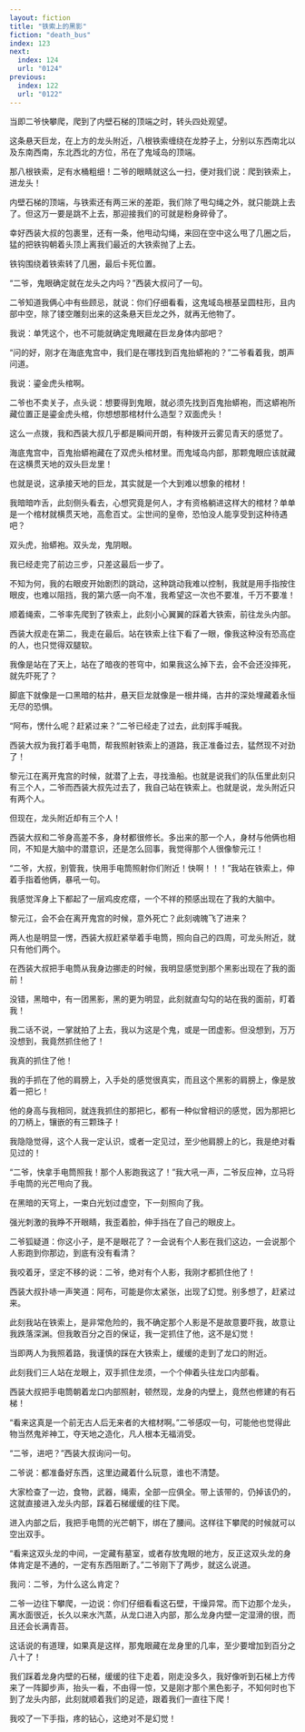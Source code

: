 ```yaml
---
layout: fiction
title: "铁索上的黑影"
fiction: "death_bus"
index: 123
next:
  index: 124
  url: "0124"
previous:
  index: 122
  url: "0122"
---
```

当即二爷快攀爬，爬到了内壁石梯的顶端之时，转头四处观望。

这条悬天巨龙，在上方的龙头附近，八根铁索缠绕在龙脖子上，分别以东西南北以及东南西南，东北西北的方位，吊在了鬼域岛的顶端。

那八根铁索，足有水桶粗细！二爷的眼睛就这么一扫，便对我们说：爬到铁索上，进龙头！

内壁石梯的顶端，与铁索还有两三米的差距，我们除了甩勾绳之外，就只能跳上去了。但这万一要是跳不上去，那迎接我们的可就是粉身碎骨了。

幸好西装大叔的包裹里，还有一条，他甩动勾绳，来回在空中这么甩了几圈之后，猛的把铁钩朝着头顶上离我们最近的大铁索抛了上去。

铁钩围绕着铁索转了几圈，最后卡死位置。

“二爷，鬼眼确定就在龙头之内吗？”西装大叔问了一句。

二爷知道我俩心中有些顾忌，就说：你们仔细看看，这鬼域岛根基呈圆柱形，且内部中空，除了镂空雕刻出来的这条悬天巨龙之外，就再无他物了。

我说：单凭这个，也不可能就确定鬼眼藏在巨龙身体内部吧？

“问的好，刚才在海底鬼宫中，我们是在哪找到百鬼抬蟒袍的？”二爷看着我，朗声问道。

我说：鎏金虎头棺啊。

二爷也不卖关子，点头说：想要得到鬼眼，就必须先找到百鬼抬蟒袍，而这蟒袍所藏位置正是鎏金虎头棺，你想想那棺材什么造型？双面虎头！

这么一点拨，我和西装大叔几乎都是瞬间开朗，有种拨开云雾见青天的感觉了。

海底鬼宫中，百鬼抬蟒袍藏在了双虎头棺材里。而鬼域岛内部，那颗鬼眼应该就藏在这横贯天地的双头巨龙里！

也就是说，这承接天地的巨龙，其实就是一个大到难以想象的棺材！

我暗暗咋舌，此刻侧头看去，心想究竟是何人，才有资格躺进这样大的棺材？单单是一个棺材就横贯天地，高愈百丈。尘世间的皇帝，恐怕没人能享受到这种待遇吧？

双头虎，抬蟒袍。双头龙，鬼阴眼。

我已经走完了前边三步，只差这最后一步了。

不知为何，我的右眼皮开始剧烈的跳动，这种跳动我难以控制，我就是用手指按住眼皮，也难以阻挡，我的第六感一向不准，我希望这一次也不要准，千万不要准！

顺着绳索，二爷率先爬到了铁索上，此刻小心翼翼的踩着大铁索，前往龙头内部。

西装大叔走在第二，我走在最后。站在铁索上往下看了一眼，像我这种没有恐高症的人，也只觉得双腿软。

我像是站在了天上，站在了暗夜的苍穹中，如果我这么掉下去，会不会还没摔死，就先吓死了？

脚底下就像是一口黑暗的枯井，悬天巨龙就像是一根井绳，古井的深处埋藏着永恒无尽的恐惧。

“阿布，愣什么呢？赶紧过来？”二爷已经走了过去，此刻挥手喊我。

西装大叔为我打着手电筒，帮我照射铁索上的道路，我正准备过去，猛然现不对劲了！

黎元江在离开鬼宫的时候，就潜了上去，寻找渔船。也就是说我们的队伍里此刻只有三个人，二爷而西装大叔先过去了，我自己站在铁索上。也就是说，龙头附近只有两个人。

但现在，龙头附近却有三个人！

西装大叔和二爷身高差不多，身材都很修长。多出来的那一个人，身材与他俩也相同，不知是大脑中的潜意识，还是怎么回事，我觉得那个人很像黎元江！

“二爷，大叔，别管我，快用手电筒照射你们附近！快啊！！！”我站在铁索上，伸着手指着他俩，暴吼一句。

我感觉浑身上下都起了一层鸡皮疙瘩，一个不祥的预感出现在了我的大脑中。

黎元江，会不会在离开鬼宫的时候，意外死亡？此刻魂魄飞了进来？

两人也是明显一愣，西装大叔赶紧举着手电筒，照向自己的四周，可龙头附近，就只有他们两个。

在西装大叔把手电筒从我身边挪走的时候，我明显感觉到那个黑影出现在了我的面前！

没错，黑暗中，有一团黑影，黑的更为明显，此刻就直勾勾的站在我的面前，盯着我！

我二话不说，一掌就拍了上去，我以为这是个鬼，或是一团虚影。但没想到，万万没想到，我竟然抓住他了！

我真的抓住了他！

我的手抓在了他的肩膀上，入手处的感觉很真实，而且这个黑影的肩膀上，像是放着一把匕！

他的身高与我相同，就连我抓住的那把匕，都有一种似曾相识的感觉，因为那把匕的刀柄上，镶嵌的有三颗珠子！

我隐隐觉得，这个人我一定认识，或者一定见过，至少他肩膀上的匕，我是绝对看见过的！

“二爷，快拿手电筒照我！那个人影跑我这了！”我大吼一声，二爷反应神，立马将手电筒的光芒甩向了我。

在黑暗的天穹上，一束白光划过虚空，下一刻照向了我。

强光刺激的我睁不开眼睛，我歪着脸，伸手挡在了自己的眼皮上。

二爷狐疑道：你这小子，是不是眼花了？一会说有个人影在我们这边，一会说那个人影跑到你那边，到底有没有看清？

我咬着牙，坚定不移的说：二爷，绝对有个人影，我刚才都抓住他了！

西装大叔扑哧一声笑道：阿布，可能是你太紧张，出现了幻觉。别多想了，赶紧过来。

此刻我站在铁索上，是非常危险的，我不确定那个人影是不是故意要吓我，故意让我跌落深渊。但我敢百分之百的保证，我一定抓住了他，这不是幻觉！

当即两人为我照着路，我谨慎的踩在大铁索上，缓缓的走到了龙口的附近。

此刻我们三人站在龙眼上，双手抓住龙须，一个个伸着头往龙口内部看。

西装大叔把手电筒朝着龙口内部照射，顿然现，龙身的内壁上，竟然也修建的有石梯！

“看来这真是一个前无古人后无来者的大棺材啊。”二爷感叹一句，可能他也觉得此物当然鬼斧神工，夺天地之造化，凡人根本无福消受。

“二爷，进吧？”西装大叔询问一句。

二爷说：都准备好东西，这里边藏着什么玩意，谁也不清楚。

大家检查了一边，食物，武器，绳索，全部一应俱全。带上该带的，仍掉该仍的，这就直接进入龙头内部，踩着石梯缓缓的往下爬。

进入内部之后，我把手电筒的光芒朝下，绑在了腰间。这样往下攀爬的时候就可以空出双手。

“看来这双头龙的中间，一定藏有墓室，或者存放鬼眼的地方，反正这双头龙的身体肯定是不通的，一定有东西阻断了。”二爷刚下了两步，就这么说道。

我问：二爷，为什么这么肯定？

二爷一边往下攀爬，一边说：你们仔细看看这石壁，干燥异常。而下边那个龙头，离水面很近，长久以来水汽蒸，从龙口进入内部，那么龙身内壁一定湿滑的很，而且还会长满青苔。

这话说的有道理，如果真是这样，那鬼眼藏在龙身里的几率，至少要增加到百分之八十了！

我们踩着龙身内壁的石梯，缓缓的往下走着，刚走没多久，我好像听到石梯上方传来了一阵脚步声，抬头一看，不由得一惊，又是刚才那个黑色影子，不知何时也下到了龙头内部，此刻就顺着我们的足迹，跟着我们一直往下爬！

我咬了一下手指，疼的钻心，这绝对不是幻觉！